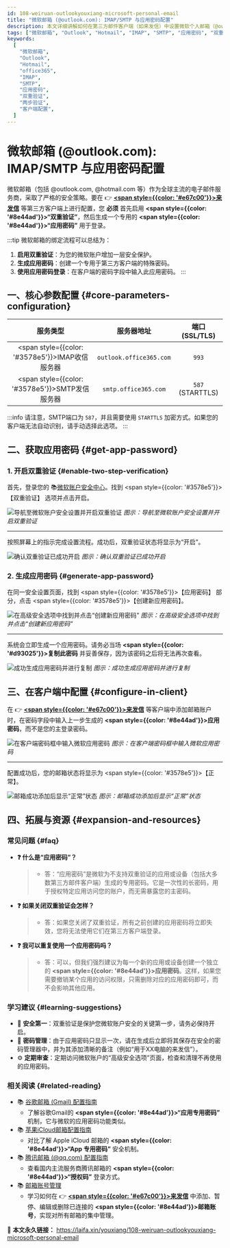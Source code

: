 ```yaml
---
id: 108-weiruan-outlookyouxiang-microsoft-personal-email
title: "微软邮箱 (@outlook.com): IMAP/SMTP 与应用密码配置"
description: 本文详细讲解如何在第三方邮件客户端（如来发信）中设置微软个人邮箱（@outlook.com, @hotmail.com），并指导您一步步开启双重验证、生成并使用“应用密码”完成登录。
tags: ["微软邮箱", "Outlook", "Hotmail", "IMAP", "SMTP", "应用密码", "双重验证"]
keywords:
  [
    "微软邮箱",
    "Outlook",
    "Hotmail",
    "office365",
    "IMAP",
    "SMTP",
    "应用密码",
    "双重验证",
    "两步验证",
    "客户端配置",
  ]
---
```


# 微软邮箱 (@outlook.com): IMAP/SMTP 与应用密码配置

微软邮箱（包括 @outlook.com, @hotmail.com 等）作为全球主流的电子邮件服务商，采取了严格的安全策略。要在 👉 [**<span style={{color: '#e67c00'}}>来发信</span>**](https://laifaxin.com) 等第三方客户端上进行配置，您 **必须** 首先启用 **<span style={{color: '#8e44ad'}}>“双重验证”</span>**，然后生成一个专用的 **<span style={{color: '#8e44ad'}}>“应用密码”</span>** 用于登录。

:::tip
微软邮箱的绑定流程可以总结为：

1.  **启用双重验证**：为您的微软账户增加一层安全保护。
2.  **生成应用密码**：创建一个专用于第三方客户端的特殊密码。
3.  **使用应用密码登录**：在客户端的密码字段中输入此应用密码。
    :::

## 一、核心参数配置 {#core-parameters-configuration}

|                      **服务类型**                      |     **服务器地址**      | **端口 (SSL/TLS)** |
| :----------------------------------------------------: | :---------------------: | :----------------: |
| <span style={{color: '#3578e5'}}>IMAP收信服务器</span> | `outlook.office365.com` |       `993`        |
| <span style={{color: '#3578e5'}}>SMTP发信服务器</span> |  `smtp.office365.com`   |  `587` (STARTTLS)  |

:::info
请注意，SMTP端口为 `587`，并且需要使用 `STARTTLS` 加密方式。如果您的客户端无法自动识别，请手动选择此选项。
:::

## 二、获取应用密码 {#get-app-password}

### 1. 开启双重验证 {#enable-two-step-verification}

首先，登录您的 📚[微软账户安全中心](https://account.live.com/proofs/Manage/)。找到 <span style={{color: '#3578e5'}}>【双重验证】</span> 选项并点击开启。

![导航至微软账户安全设置并开启双重验证](https://cos.files.maozhishi.com/data/web/web-files/img/1721145921598.png)
_图示：导航至微软账户安全设置并开启双重验证_

---

按照屏幕上的指示完成设置流程。成功后，双重验证状态将显示为“开启”。

![确认双重验证已成功开启](https://cos.files.maozhishi.com/data/web/web-files/img/1721145921599.png)
_图示：确认双重验证已成功开启_

### 2. 生成应用密码 {#generate-app-password}

在同一安全设置页面，找到 <span style={{color: '#3578e5'}}>【应用密码】</span> 部分，点击 <span style={{color: '#3578e5'}}>【创建新应用密码】</span>。

![在高级安全选项中找到并点击“创建新应用密码”](https://cos.files.maozhishi.com/data/web/web-files/img/1721145921614.png)
_图示：在高级安全选项中找到并点击“创建新应用密码”_

---

系统会立即生成一个应用密码。请务必当场 **<span style={{color: '#d93025'}}>复制此密码</span>** 并妥善保存，因为该密码之后将无法再次查看。

![成功生成应用密码并进行复制](https://cos.files.maozhishi.com/data/web/web-files/img/1721145921623.png)
_图示：成功生成应用密码并进行复制_

## 三、在客户端中配置 {#configure-in-client}

在 👉 [**<span style={{color: '#e67c00'}}>来发信</span>**](https://laifaxin.com) 等客户端中添加邮箱账户时，在密码字段中输入上一步生成的 **<span style={{color: '#8e44ad'}}>应用密码</span>**，而不是您的主登录密码。

![在客户端密码框中输入微软应用密码](https://cos.files.maozhishi.com/data/web/web-files/img/1721145921625.png)
_图示：在客户端密码框中输入微软应用密码_

---

配置成功后，您的邮箱状态将显示为 <span style={{color: '#3578e5'}}>【正常】</span>。

![邮箱成功添加后显示“正常”状态](https://cos.files.maozhishi.com/data/web/web-files/img/1721145921597.png)
_图示：邮箱成功添加后显示“正常”状态_

## 四、拓展与资源 {#expansion-and-resources}

### 常见问题 {#faq}

- **❓ 什么是“应用密码”？**

  > - 答：“应用密码”是微软为不支持双重验证的应用或设备（包括大多数第三方邮件客户端）生成的专用密码。它是一次性的长密码，用于授权特定应用访问您的账户，而无需暴露您的主密码。

- **❓ 如果关闭双重验证会怎样？**

  > - 答：如果您关闭了双重验证，所有之前创建的应用密码将立即失效，您将无法使用它们在第三方客户端登录。

- **❓ 我可以重复使用一个应用密码吗？**
  > - 答：可以，但我们强烈建议为每一个新的应用或设备创建一个独立的 **<span style={{color: '#8e44ad'}}>应用密码</span>**。这样，如果您需要撤销某个应用的访问权限，只需删除对应的应用密码即可，而不会影响其他应用。

### 学习建议 {#learning-suggestions}

- 🎯 **安全第一**：双重验证是保护您微软账户安全的关键第一步，请务必保持开启。
- 📖 **密码管理**：由于应用密码只显示一次，请在生成后立即将其保存在安全的密码管理器中，并为其添加清晰的备注（例如“用于XX电脑的来发信”）。
- ⚙️ **定期审查**：定期访问微软账户的“高级安全选项”页面，检查和清理不再使用的应用密码。

### 相关阅读 {#related-reading}

- 📚 [谷歌邮箱 (Gmail) 配置指南](./101-guge-gmailyouxiang-google-personal-email)
  - 了解谷歌Gmail的 **<span style={{color: '#8e44ad'}}>“应用专用密码”</span>** 机制，它与微软的应用密码功能类似。
- 📚 [苹果iCloud邮箱配置指南](./113-pingguo-icloudyouxiang-apple-personal-email)
  - 对比了解 Apple iCloud 邮箱的 **<span style={{color: '#8e44ad'}}>“App 专用密码”</span>** 安全机制。
- 📚 [腾讯邮箱 (@qq.com) 配置指南](./106-tengxun-qqyouxiang-tencent-personal-email)
  - 查看国内主流服务商腾讯邮箱的 **<span style={{color: '#8e44ad'}}>“授权码”</span>** 登录方式。
- 📚 [邮箱账号管理](../zhinan/email-account)
  - 学习如何在 👉 [**<span style={{color: '#e67c00'}}>来发信</span>**](https://laifaxin.com) 中添加、暂停、编辑或删除已连接的 **<span style={{color: '#8e44ad'}}>邮箱账号</span>**，实现对所有邮箱的集中管理。

🔗 **本文永久链接：** https://laifa.xin/youxiang/108-weiruan-outlookyouxiang-microsoft-personal-email
